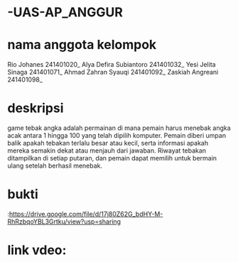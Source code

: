 # -UAS-AP_ANGGUR
# nama anggota kelompok
Rio Johanes 241401020_
Alya Defira Subiantoro 241401032_
Yesi Jelita Sinaga 241401071_
Ahmad Zahran Syauqi 241401092_
Zaskiah Angreani 241401098_
# deskripsi
game tebak angka adalah permainan di mana pemain harus menebak angka acak antara 1 hingga 100 yang telah dipilih komputer. Pemain diberi umpan balik apakah tebakan terlalu besar atau kecil, serta informasi apakah mereka semakin dekat atau menjauh dari jawaban. Riwayat tebakan ditampilkan di setiap putaran, dan pemain dapat memilih untuk bermain ulang setelah berhasil menebak.
# bukti
:https://drive.google.com/file/d/17j80Z62G_bdHY-M-RhRzbqoYBL3Grtku/view?usp=sharing
# link vdeo:

